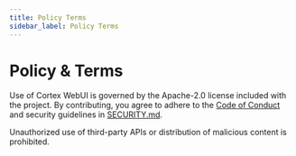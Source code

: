 ```yaml
---
title: Policy Terms
sidebar_label: Policy Terms
---
```


# Policy & Terms

Use of Cortex WebUI is governed by the Apache-2.0 license included with the project. By contributing, you agree to adhere to the [Code of Conduct](../../CODE_OF_CONDUCT.md) and security guidelines in [SECURITY.md](../../SECURITY.md).

Unauthorized use of third-party APIs or distribution of malicious content is prohibited.
